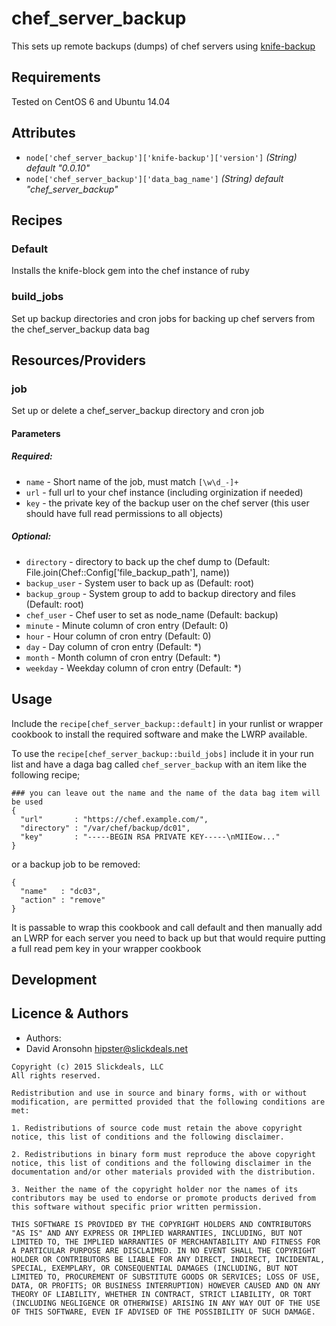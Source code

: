 # chef_server_backup

This sets up remote backups (dumps) of chef servers using [knife-backup](https://github.com/mdxp/knife-backup)

## Requirements
Tested on CentOS 6 and Ubuntu 14.04

## Attributes
* `node['chef_server_backup']['knife-backup']['version']` *(String) default "0.0.10"*
* `node['chef_server_backup']['data_bag_name']` *(String) default "chef_server_backup"*

## Recipes
### Default
Installs the knife-block gem into the chef instance of ruby

### build_jobs
Set up backup directories and cron jobs for backing up chef servers from the chef_server_backup data bag

## Resources/Providers
### job
Set up or delete a chef_server_backup directory and cron job

#### Parameters
##### Required:
* `name` - Short name of the job, must match `[\w\d_-]+`
* `url` - full url to your chef instance (including orginization if needed)
* `key` - the private key of the backup user on the chef server (this user should have full read permissions to all objects)

##### Optional:
- `directory` - directory to back up the chef dump to (Default: File.join(Chef::Config['file_backup_path'], name))
- `backup_user` - System user to back up as (Default: root)
- `backup_group` - System group to add to backup directory and files (Default: root)
- `chef_user` - Chef user to set as node_name (Default: backup)
- `minute` - Minute column of cron entry (Default: 0)
- `hour` - Hour column of cron entry (Default: 0)
- `day` - Day column of cron entry (Default: *)
- `month` - Month column of cron entry (Default: *)
- `weekday` - Weekday column of cron entry (Default: *)

## Usage
Include the `recipe[chef_server_backup::default]` in your runlist or wrapper cookbook to install the required software and make the LWRP available.

To use the `recipe[chef_server_backup::build_jobs]` include it in your run list and have a daga bag called `chef_server_backup` with an item like the following recipe;

```
### you can leave out the name and the name of the data bag item will be used
{
  "url"       : "https://chef.example.com/",
  "directory" : "/var/chef/backup/dc01",
  "key"       : "-----BEGIN RSA PRIVATE KEY-----\nMIIEow..."
}
```

or a backup job to be removed:

```
{
  "name"   : "dc03",
  "action" : "remove"
}
```

It is passable to wrap this cookbook and call default and then manually add an LWRP for each server you need to back up but that would require putting a full read pem key in your wrapper cookbook

## Development

## Licence & Authors
- Authors:
 - David Aronsohn <hipster@slickdeals.net>

```text
Copyright (c) 2015 Slickdeals, LLC
All rights reserved.

Redistribution and use in source and binary forms, with or without modification, are permitted provided that the following conditions are met:

1. Redistributions of source code must retain the above copyright notice, this list of conditions and the following disclaimer.

2. Redistributions in binary form must reproduce the above copyright notice, this list of conditions and the following disclaimer in the documentation and/or other materials provided with the distribution.

3. Neither the name of the copyright holder nor the names of its contributors may be used to endorse or promote products derived from this software without specific prior written permission.

THIS SOFTWARE IS PROVIDED BY THE COPYRIGHT HOLDERS AND CONTRIBUTORS "AS IS" AND ANY EXPRESS OR IMPLIED WARRANTIES, INCLUDING, BUT NOT LIMITED TO, THE IMPLIED WARRANTIES OF MERCHANTABILITY AND FITNESS FOR A PARTICULAR PURPOSE ARE DISCLAIMED. IN NO EVENT SHALL THE COPYRIGHT HOLDER OR CONTRIBUTORS BE LIABLE FOR ANY DIRECT, INDIRECT, INCIDENTAL, SPECIAL, EXEMPLARY, OR CONSEQUENTIAL DAMAGES (INCLUDING, BUT NOT LIMITED TO, PROCUREMENT OF SUBSTITUTE GOODS OR SERVICES; LOSS OF USE, DATA, OR PROFITS; OR BUSINESS INTERRUPTION) HOWEVER CAUSED AND ON ANY THEORY OF LIABILITY, WHETHER IN CONTRACT, STRICT LIABILITY, OR TORT (INCLUDING NEGLIGENCE OR OTHERWISE) ARISING IN ANY WAY OUT OF THE USE OF THIS SOFTWARE, EVEN IF ADVISED OF THE POSSIBILITY OF SUCH DAMAGE.
```

